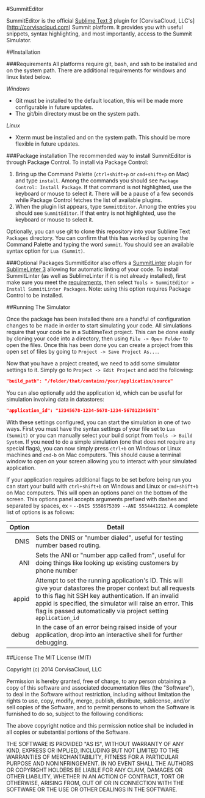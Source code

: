 #SummitEditor

SummitEditor is the official [Sublime Text 3](http://www.sublimetext.com/3) plugin for [CorvisaCloud, LLC's]
(http://corvisacloud.com) Summit platform. It provides you with useful snippets, syntax highlighting, and most importantly, access to the Summit Simulator.

##Installation

###Requirements
All platforms require git, bash, and ssh to be installed and on the system path. There are additional requirements for windows and linux listed below.

*Windows*
* Git must be installed to the default location, this will be made more configurable in future updates.
* The git/bin directory must be on the system path.

*Linux*
* Xterm must be installed and on the system path. This should be more flexible in future updates.

###Package installation
The recommended way to install SummitEditor is through Package Control. To install via Package Control:

1. Bring up the Command Palette (`ctrl+shift+p` or `cmd+shift+p` on Mac) and type `install`. Among the commands you should see `Package Control: Install Package`. If that command is not highlighted, use the keyboard or mouse to select it. There will be a pause of a few seconds while Package Control fetches the list of available plugins.
2. When the plugin list appears, type `SummitEditor`. Among the entries you should see `SummitEditor`. If that entry is not highlighted, use the keyboard or mouse to select it.

Optionally, you can use git to clone this repository into your Sublime Text `Packages` directory. You can confirm that this has worked by opening the Command Palette and typing the word `summit`. You should see an available syntax option for `Lua (Summit)`.

###Optional Packages
SummitEditor also offers a [SummitLinter](https://github.com/corvisacloud/SummitLinter) plugin for [SublimeLinter 3](http://www.sublimelinter.com/en/latest/) allowing for automatic linting of your code. To install SummitLinter (as well as SublimeLinter if it is not already installed), first make sure you meet the [requirements](https://github.com/corvisacloud/SummitLinter#installation), then select `Tools > SummitEditor > Install SummitLinter Packages`. Note: using this option requires Package Control to be installed.


##Running The Simulator

Once the package has been installed there are a handful of configuration changes to be made in order to start simulating your code. All simulations require that your code be in a SublimeText project. This can be done easily by cloning your code into a directory, then using `File -> Open Folder` to open the files. Once this has been done you can create a project from this open set of files by going to `Project -> Save Project As...`.

Now that you have a project created, we need to add some simulator settings to it. Simply go to `Project -> Edit Project` and add the following:

```json
"build_path": "/folder/that/contains/your/application/source"
```
You can also optionally add the application id, which can be useful for simulation involving data in datastores:
```json
"application_id": "12345678-1234-5678-1234-567812345678"
```
With these settings configured, you can start the simulation in one of two ways. First you must have the syntax settings of your file set to `Lua (Summit)` or you can manually select your build script from `Tools -> Build System`. If you need to do a simple simulation (one that does not require any special flags), you can now simply press `ctrl+b` on Windows or Linux machines and `cmd-b` on Mac computers. This should cause a terminal window to open on your screen allowing you to interact with your simulated application.

If your application requires additional flags to be set before being run you can start your build with `ctrl+shift+b` on Windows and Linux or `cmd+shift+b` on Mac computers. This will open an options panel on the bottom of the screen. This options panel accepts arguments prefixed with dashes and separated by spaces, ex - `--DNIS 5558675309 --ANI 5554441212`. A complete list of options is as follows:

| Option    | Detail            |
| ---------:| ----------------- |
| DNIS      | Sets the DNIS or "number dialed", useful for testing number based routing. |
| ANI       | Sets the ANI or "number app called from", useful for doing things like looking up existing customers by phone number |
| appid     | Attempt to set the running application's ID. This will give your datastores the proper context but all requests to this flag hit SSH key authentication. If an invalid appid is specified, the simulator will raise an error. This flag is passed automatically via project setting `application_id` |
| debug     | In the case of an error being raised inside of your application, drop into an interactive shell for further debugging. |


##License
The MIT License (MIT)

Copyright (c) 2014 CorvisaCloud, LLC

Permission is hereby granted, free of charge, to any person obtaining a copy
of this software and associated documentation files (the "Software"), to deal
in the Software without restriction, including without limitation the rights
to use, copy, modify, merge, publish, distribute, sublicense, and/or sell
copies of the Software, and to permit persons to whom the Software is
furnished to do so, subject to the following conditions:

The above copyright notice and this permission notice shall be included in
all copies or substantial portions of the Software.

THE SOFTWARE IS PROVIDED "AS IS", WITHOUT WARRANTY OF ANY KIND, EXPRESS OR
IMPLIED, INCLUDING BUT NOT LIMITED TO THE WARRANTIES OF MERCHANTABILITY,
FITNESS FOR A PARTICULAR PURPOSE AND NONINFRINGEMENT. IN NO EVENT SHALL THE
AUTHORS OR COPYRIGHT HOLDERS BE LIABLE FOR ANY CLAIM, DAMAGES OR OTHER
LIABILITY, WHETHER IN AN ACTION OF CONTRACT, TORT OR OTHERWISE, ARISING FROM,
OUT OF OR IN CONNECTION WITH THE SOFTWARE OR THE USE OR OTHER DEALINGS IN
THE SOFTWARE.
